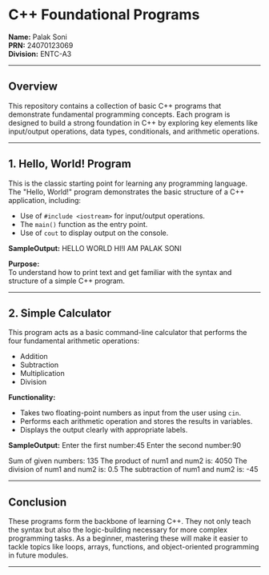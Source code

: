 # C++ Foundational Programs

**Name:** Palak Soni  
**PRN:** 24070123069  
**Division:** ENTC-A3  

---

## Overview

This repository contains a collection of basic C++ programs that demonstrate fundamental programming concepts. Each program is designed to build a strong foundation in C++ by exploring key elements like input/output operations, data types, conditionals, and arithmetic operations.

---

## 1. Hello, World! Program

This is the classic starting point for learning any programming language. The "Hello, World!" program demonstrates the basic structure of a C++ application, including:

- Use of `#include <iostream>` for input/output operations.
- The `main()` function as the entry point.
- Use of `cout` to display output on the console.

**SampleOutput:**
HELLO WORLD
HI!I AM PALAK SONI

**Purpose:**  
To understand how to print text and get familiar with the syntax and structure of a simple C++ program.

---

## 2. Simple Calculator

This program acts as a basic command-line calculator that performs the four fundamental arithmetic operations:

- Addition
- Subtraction
- Multiplication
- Division

**Functionality:**  
- Takes two floating-point numbers as input from the user using `cin`.
- Performs each arithmetic operation and stores the results in variables.
- Displays the output clearly with appropriate labels.

**SampleOutput:**
Enter the first number:45
Enter the second number:90

Sum of given numbers:
135
The product of num1 and num2 is:
4050
The division of num1 and num2 is:
0.5
The subtraction of num1 and num2 is:
-45

---

## Conclusion
These programs form the backbone of learning C++. They not only teach the syntax but also the logic-building necessary for more complex programming tasks. As a beginner, mastering these will make it easier to tackle topics like loops, arrays, functions, and object-oriented programming in future modules.

---

  

